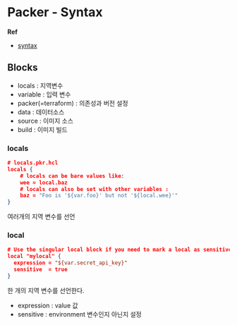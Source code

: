 # Packer - Syntax

**Ref**

* [syntax](https://www.packer.io/docs/templates/hcl_templates/blocks)

## Blocks

* locals : 지역변수
* variable : 입력 변수
* packer(=terraform) : 의존성과 버전 설정
* data : 데이터소스
* source : 이미지 소스
* build : 이미지 빌드

### locals

```json
# locals.pkr.hcl
locals {
    # locals can be bare values like:
    wee = local.baz
    # locals can also be set with other variables :
    baz = "Foo is '${var.foo}' but not '${local.wee}'"
}
```

여러개의 지역 변수를 선언

### local

```json
# Use the singular local block if you need to mark a local as sensitive
local "mylocal" {
  expression = "${var.secret_api_key}"
  sensitive  = true
}
```

한 개의 지역 변수를 선언한다.

* expression : value 값
* sensitive : environment 변수인지 아닌지 설정

